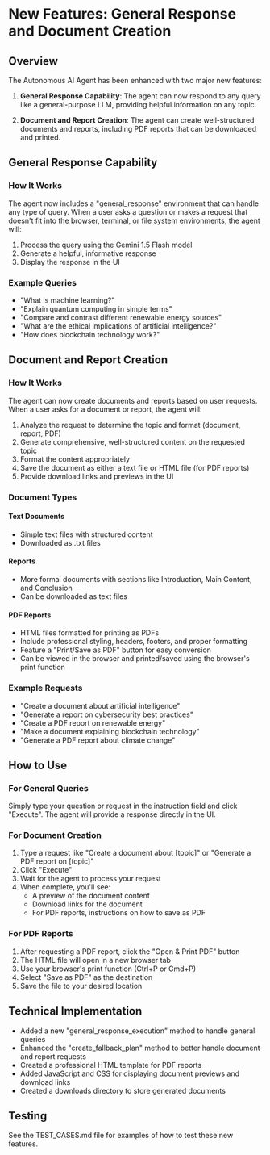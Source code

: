 # New Features: General Response and Document Creation

## Overview

The Autonomous AI Agent has been enhanced with two major new features:

1. **General Response Capability**: The agent can now respond to any query like a general-purpose LLM, providing helpful information on any topic.

2. **Document and Report Creation**: The agent can create well-structured documents and reports, including PDF reports that can be downloaded and printed.

## General Response Capability

### How It Works

The agent now includes a "general_response" environment that can handle any type of query. When a user asks a question or makes a request that doesn't fit into the browser, terminal, or file system environments, the agent will:

1. Process the query using the Gemini 1.5 Flash model
2. Generate a helpful, informative response
3. Display the response in the UI

### Example Queries

- "What is machine learning?"
- "Explain quantum computing in simple terms"
- "Compare and contrast different renewable energy sources"
- "What are the ethical implications of artificial intelligence?"
- "How does blockchain technology work?"

## Document and Report Creation

### How It Works

The agent can now create documents and reports based on user requests. When a user asks for a document or report, the agent will:

1. Analyze the request to determine the topic and format (document, report, PDF)
2. Generate comprehensive, well-structured content on the requested topic
3. Format the content appropriately
4. Save the document as either a text file or HTML file (for PDF reports)
5. Provide download links and previews in the UI

### Document Types

#### Text Documents
- Simple text files with structured content
- Downloaded as .txt files

#### Reports
- More formal documents with sections like Introduction, Main Content, and Conclusion
- Can be downloaded as text files

#### PDF Reports
- HTML files formatted for printing as PDFs
- Include professional styling, headers, footers, and proper formatting
- Feature a "Print/Save as PDF" button for easy conversion
- Can be viewed in the browser and printed/saved using the browser's print function

### Example Requests

- "Create a document about artificial intelligence"
- "Generate a report on cybersecurity best practices"
- "Create a PDF report on renewable energy"
- "Make a document explaining blockchain technology"
- "Generate a PDF report about climate change"

## How to Use

### For General Queries

Simply type your question or request in the instruction field and click "Execute". The agent will provide a response directly in the UI.

### For Document Creation

1. Type a request like "Create a document about [topic]" or "Generate a PDF report on [topic]"
2. Click "Execute"
3. Wait for the agent to process your request
4. When complete, you'll see:
   - A preview of the document content
   - Download links for the document
   - For PDF reports, instructions on how to save as PDF

### For PDF Reports

1. After requesting a PDF report, click the "Open & Print PDF" button
2. The HTML file will open in a new browser tab
3. Use your browser's print function (Ctrl+P or Cmd+P)
4. Select "Save as PDF" as the destination
5. Save the file to your desired location

## Technical Implementation

- Added a new "general_response_execution" method to handle general queries
- Enhanced the "create_fallback_plan" method to better handle document and report requests
- Created a professional HTML template for PDF reports
- Added JavaScript and CSS for displaying document previews and download links
- Created a downloads directory to store generated documents

## Testing

See the TEST_CASES.md file for examples of how to test these new features.